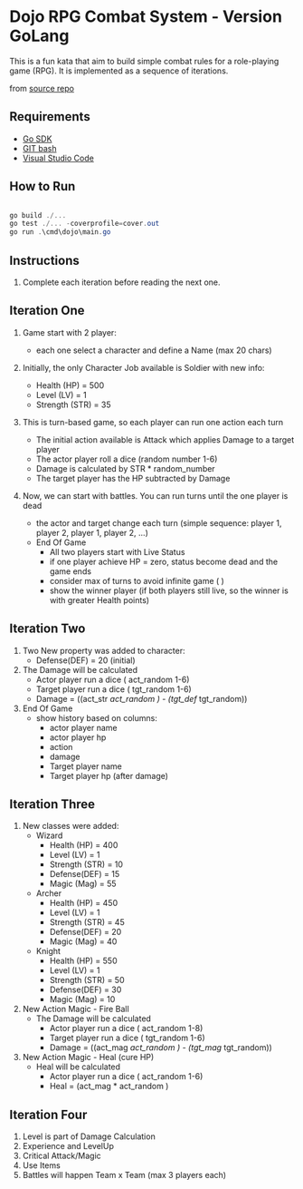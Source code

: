 # Dojo RPG Combat System - Version GoLang

This is a fun kata that aim to build simple combat rules  for a role-playing game (RPG). It is implemented as a sequence of iterations.

from [source repo](https://github.com/diegodocs/coding-dojo/blob/main/challenges/rpg-combat.md)

## Requirements

- [Go SDK](https://go.dev/dl/)
- [GIT bash](https://git-scm.com/downloads)
- [Visual Studio Code](https://code.visualstudio.com/download)

## How to Run

```powershell

go build ./...
go test ./... -coverprofile=cover.out
go run .\cmd\dojo\main.go
```

## Instructions

1. Complete each iteration before reading the next one.

## Iteration One

1. Game start with 2 player:
    - each one select a character and define a Name (max 20 chars)

1. Initially, the only Character Job available is Soldier with new info:
    - Health (HP) = 500
    - Level (LV) = 1
    - Strength (STR) = 35

1. This is turn-based game, so each player can run one action each turn    
    - The initial action available is Attack which applies Damage to a target player
    - The actor player roll a dice (random number 1-6)
    - Damage is calculated by  STR * random_number
    - The target player has the HP subtracted by Damage

1. Now, we can start with battles. You can run turns until the one player is dead
    - the actor and target change each turn (simple sequence: player 1, player 2, player 1, player 2, ...)
    - End Of Game
        - All two players start with Live Status
        - if one player achieve HP = zero, status become dead and the game ends
        - consider max of turns to avoid infinite game ( )
        - show the winner player (if both players still live, so the winner is with greater Health points)

## Iteration Two

1. Two New property was added to character:
    - Defense(DEF) = 20 (initial)
1. The Damage will be calculated
    - Actor player run a dice ( act_random 1-6)
    - Target player run a dice ( tgt_random 1-6)
    - Damage = ((act_str *act_random ) - (tgt_def* tgt_random))
1. End Of Game
    - show history based on columns:
        - actor player name
        - actor player hp
        - action
        - damage
        - Target player name
        - Target player hp (after damage)

## Iteration Three

1. New classes were added:
    - Wizard
        - Health (HP) = 400
        - Level (LV) = 1
        - Strength (STR) = 10
        - Defense(DEF) = 15
        - Magic (Mag) = 55
    - Archer
        - Health (HP) = 450
        - Level (LV) = 1
        - Strength (STR) = 45
        - Defense(DEF) = 20
        - Magic (Mag) = 40
    - Knight
        - Health (HP) = 550
        - Level (LV) = 1
        - Strength (STR) = 50
        - Defense(DEF) = 30
        - Magic (Mag) = 10
1. New Action Magic - Fire Ball
    - The Damage will be calculated
        - Actor player run a dice ( act_random 1-8)
        - Target player run a dice ( tgt_random 1-6)
        - Damage = ((act_mag *act_random ) - (tgt_mag* tgt_random))
1. New Action Magic - Heal (cure HP)
    - Heal will be calculated
        - Actor player run a dice ( act_random 1-6)
        - Heal = (act_mag * act_random )

## Iteration Four

1. Level is part of Damage Calculation
1. Experience and LevelUp
1. Critical Attack/Magic
1. Use Items
1. Battles will happen Team x Team (max 3 players each)